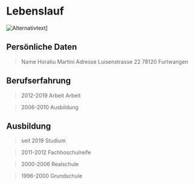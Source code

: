 # Lebenslauf 
![Alternativtext](C:\Users\Horatiu\Einkaufsliste\Horatiu_Martini_Lichtbild.jpg)] 

## Persönliche Daten 
> Name		Horatiu Martini 
> Adresse	Luisenstrasse 22 78120 Furtwangen 	


## Berufserfahrung 
> 2012-2019	Arbeit Arbeit 

> 2006-2010 	Ausbildung 
## Ausbildung 
> seit 2019	Studium  

> 2011-2012	Fachhoschulreife 
 
> 2000-2006	Realschule 
 
> 1996-2000	Grundschule 

